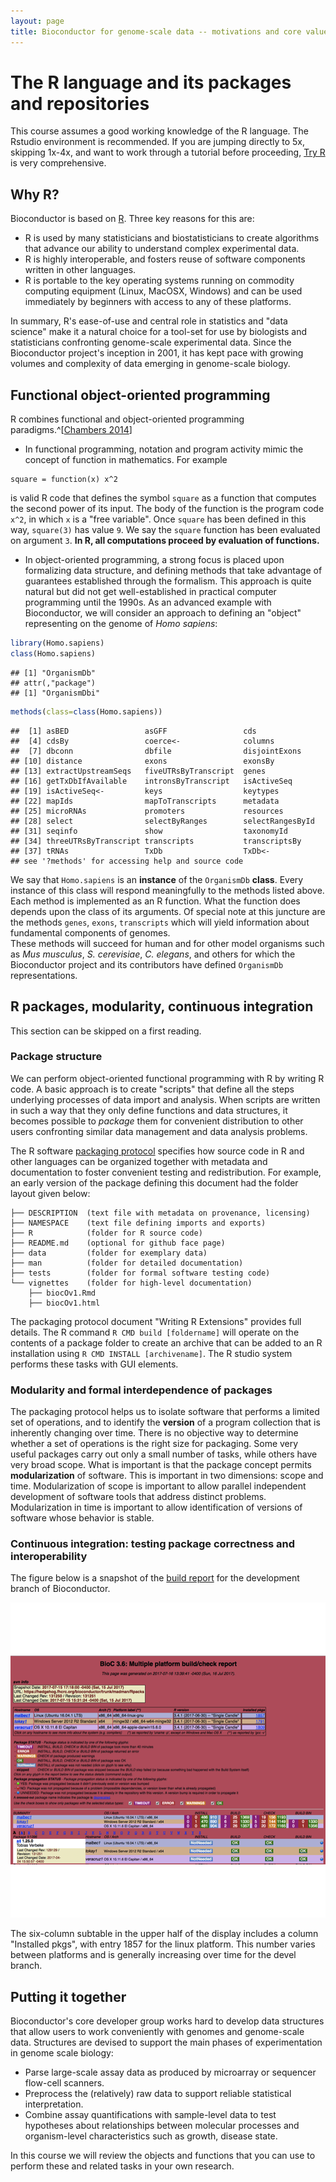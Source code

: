 ```yaml
---
layout: page
title: Bioconductor for genome-scale data -- motivations and core values (optional, for enrichment)
---
```









<a name="rlang"></a>

# The R language and its packages and repositories

This course assumes a good working knowledge of the R language.
The Rstudio environment is recommended.  If you are jumping
directly to 5x, skipping 1x-4x, and want to
work through a tutorial before proceeding, 
[Try R](http://tryr.codeschool.com/) is very comprehensive.

<a name="whyr"></a>

## Why R?

Bioconductor is based on [R](www.r-project.org).  Three key reasons for this are:

- R is used by many statisticians and biostatisticians to create algorithms that advance our ability to understand complex experimental data.
- R is highly interoperable, and fosters reuse of software components written in other languages. 
- R is portable to the key operating systems running on commodity computing equipment (Linux, MacOSX, Windows) and can be used immediately by beginners with access to any of these platforms.

In summary, R's ease-of-use and central role in statistics and "data science" make it a natural choice for a tool-set for use by biologists and statisticians confronting genome-scale experimental data.  Since the Bioconductor project's inception in 2001, it has kept pace with growing volumes
and complexity of data emerging in genome-scale biology.

<a name="funobj"></a>

## Functional object-oriented programming

R combines functional and object-oriented programming paradigms.^[[Chambers 2014](https://projecteuclid.org/euclid.ss/1408368569)]

- In functional programming, notation and program activity mimic the
concept of function in mathematics.  For example
```
square = function(x) x^2
```
is valid R code that defines the symbol `square` as a function that
computes the second power of its input.  The body of the function
is the program code `x^2`, in which `x` is a "free variable".
Once `square` has been defined in this way, `square(3)` has
value `9`.  We say the `square` function has been evaluated on
argument `3`.  **In R, all computations proceed by evaluation of functions.**

- In object-oriented programming, a strong focus is placed upon
formalizing data structure, and defining methods that take
advantage of guarantees established through the formalism.  This
approach is quite natural but did not get well-established in
practical computer programming until the 1990s.  As an
advanced example with Bioconductor, we will consider an 
approach to defining an "object" representing on the genome
of *Homo sapiens*:

```r
library(Homo.sapiens)
class(Homo.sapiens)
```

```
## [1] "OrganismDb"
## attr(,"package")
## [1] "OrganismDbi"
```

```r
methods(class=class(Homo.sapiens))
```

```
##  [1] asBED                 asGFF                 cds                  
##  [4] cdsBy                 coerce<-              columns              
##  [7] dbconn                dbfile                disjointExons        
## [10] distance              exons                 exonsBy              
## [13] extractUpstreamSeqs   fiveUTRsByTranscript  genes                
## [16] getTxDbIfAvailable    intronsByTranscript   isActiveSeq          
## [19] isActiveSeq<-         keys                  keytypes             
## [22] mapIds                mapToTranscripts      metadata             
## [25] microRNAs             promoters             resources            
## [28] select                selectByRanges        selectRangesById     
## [31] seqinfo               show                  taxonomyId           
## [34] threeUTRsByTranscript transcripts           transcriptsBy        
## [37] tRNAs                 TxDb                  TxDb<-               
## see '?methods' for accessing help and source code
```
We say that `Homo.sapiens` is an **instance** of the `OrganismDb` 
**class**.  Every instance of this class will respond meaningfully
to the methods
listed above.  Each method is implemented as an R function.
What the function does depends upon the class of its arguments.
Of special note at this juncture are the methods
`genes`, `exons`, `transcripts` which will yield information about
fundamental components of genomes.  
These methods will succeed for human and
for other model organisms such as *Mus musculus*, *S. cerevisiae*,
*C. elegans*, and others for which the Bioconductor project and its contributors have defined `OrganismDb` representations.

<a name="rpacks"></a>

## R packages, modularity, continuous integration

This section can be skipped on a first reading.

### Package structure

We can perform object-oriented functional programming with R
by writing R code.  A basic approach is to create "scripts" that
define all the steps underlying processes of data import and
analysis.  When scripts are written in such a way that they
only define functions and data structures, it becomes possible to
*package* them for convenient distribution to other users
confronting similar data management and data analysis problems.

The R software [packaging protocol](https://cran.r-project.org/doc/manuals/r-release/R-exts.html) specifies how source code in R and other languages can be organized together with metadata and documentation to foster
convenient testing and redistribution.  For example, an early
version of the package defining this document had the folder 
layout given below:

```
├── DESCRIPTION  (text file with metadata on provenance, licensing)
├── NAMESPACE    (text file defining imports and exports)
├── R            (folder for R source code)
├── README.md    (optional for github face page)
├── data         (folder for exemplary data)
├── man          (folder for detailed documentation)
├── tests        (folder for formal software testing code)
└── vignettes    (folder for high-level documentation)
    ├── biocOv1.Rmd
    ├── biocOv1.html
```

The packaging protocol document "Writing R Extensions" provides
full details.  The R command `R CMD build [foldername]` will operate on the
contents of a package folder to create an archive that can
be added to an R installation using `R CMD INSTALL [archivename]`.
The R studio system performs these tasks with GUI elements.

### Modularity and formal interdependence of packages

The packaging protocol helps us to isolate software that
performs a limited set of operations, and to
identify the **version** of a program collection
that is inherently changing over time.  There is
no objective way to determine whether
a set of operations is the right size for packaging.
Some very useful packages carry out only a small number of
tasks, while others have very broad scope.  What is important
is that the package concept permits **modularization** of
software.  This is important in two dimensions: scope and time.
Modularization of scope is important to allow parallel independent
development of software tools that address distinct problems.
Modularization in time is important to allow identification of
versions of software whose behavior is stable.

<a name="contin"></a>

### Continuous integration: testing package correctness and interoperability

The figure below is a snapshot of the [build report](http://bioconductor.org/checkResults/3.6/bioc-LATEST/) for the development branch of Bioconductor.

![Continuous integration report for Bioconductor devel branch.  All packages are checked every night on three major computing platforms.](figure/biomotiv-lkci-1.png)

The six-column subtable in the upper half of the display
includes a column "Installed pkgs", with entry 1857 for
the linux platform.  This number varies between platforms
and is generally increasing over time for the devel branch.


## Putting it together

Bioconductor's core developer group works hard to develop
data structures that allow users to work conveniently with
genomes and genome-scale data.  Structures are devised to
support the main phases of experimentation in genome scale biology:

- Parse large-scale assay data as produced by microarray or sequencer flow-cell scanners.
- Preprocess the (relatively) raw data to support reliable statistical interpretation.
- Combine assay quantifications with sample-level data to test hypotheses about relationships between molecular processes and organism-level characteristics such as growth, disease state.

In this course we will review the objects and functions that
you can use to perform these and related tasks in your own
research.

